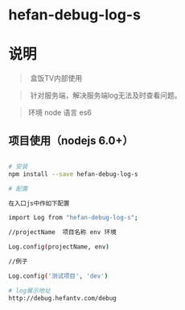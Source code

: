 # hefan-debug-log-s
# 说明

>  盒饭TV内部使用

>  针对服务端，解决服务端log无法及时查看问题。

>  环境 node 语言 es6



## 项目使用（nodejs 6.0+）
``` bash

# 安装
npm install --save hefan-debug-log-s

# 配置

在入口js中作如下配置

import Log from "hefan-debug-log-s";

//projectName  项目名称 env 环境

Log.config(projectName, env)

//例子

Log.config('测试项目', 'dev')

# log展示地址
http://debug.hefantv.com/debug




